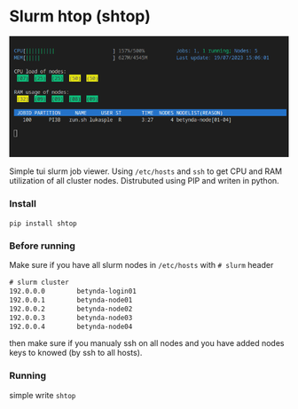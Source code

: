 # Slurm htop (shtop)

![shtop](shtop.png)

Simple tui slurm job viewer. Using `/etc/hosts` and `ssh` to get CPU and RAM utilization of all cluster nodes.
Distrubuted using PIP and writen in python.

### Install

`pip install shtop`

### Before running

Make sure if you have all slurm nodes in `/etc/hosts` with `# slurm` header

```
# slurm cluster
192.0.0.0        betynda-login01
192.0.0.1        betynda-node01
192.0.0.2        betynda-node02
192.0.0.3        betynda-node03
192.0.0.4        betynda-node04
```

then make sure if you manualy ssh on all nodes and you have added nodes keys to knowed (by ssh to all hosts). 

### Running

simple write `shtop`